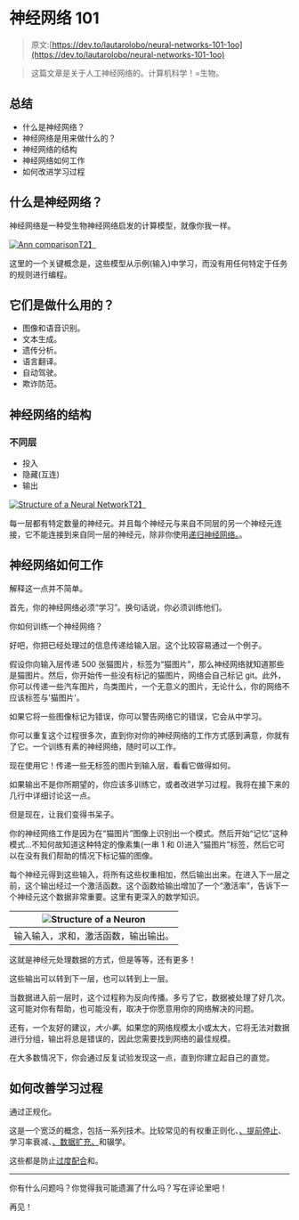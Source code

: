 # 神经网络 101

> 原文:[https://dev.to/lautarolobo/neural-networks-101-1oo](https://dev.to/lautarolobo/neural-networks-101-1oo)

> 这篇文章是关于人工神经网络的。计算机科学！=生物。

## [](#summary)总结

*   什么是神经网络？
*   神经网络是用来做什么的？
*   神经网络的结构
*   神经网络如何工作
*   如何改进学习过程

## [](#what-is-a-neural-network)什么是神经网络？

神经网络是一种受生物神经网络启发的计算模型，就像你我一样。

[![Ann comparison](../Images/a11846e453144bc6c5bf75965f561623.png)T2】](https://res.cloudinary.com/practicaldev/image/fetch/s--3XufMRKs--/c_limit%2Cf_auto%2Cfl_progressive%2Cq_auto%2Cw_880/https://lautarolobo.xyz/images/ANN-comparison-d6321b75.png)

这里的一个关键概念是，这些模型从示例(输入)中学习，而没有用任何特定于任务的规则进行编程。

## [](#what-are-they-used-for)它们是做什么用的？

*   图像和语音识别。
*   文本生成。
*   遗传分析。
*   语言翻译。
*   自动驾驶。
*   欺诈防范。

## [](#structure-of-a-neural-network)神经网络的结构

### [](#different-layers)不同层

*   投入
*   隐藏(互连)
*   输出

[![Structure of a Neural Network](../Images/3b497e3cf3f20bc1fa76d8cbcf50d93d.png)T2】](https://res.cloudinary.com/practicaldev/image/fetch/s--xvCvEsFD--/c_limit%2Cf_auto%2Cfl_progressive%2Cq_auto%2Cw_880/https://lautarolobo.xyz/images/Neural-Network-Structure-9402face.jpg)

每一层都有特定数量的神经元。并且每个神经元与来自不同层的另一个神经元连接，它不能连接到来自同一层的神经元，除非你使用[递归神经网络。](https://towardsdatascience.com/recurrent-neural-networks-d4642c9bc7ce)。

## [](#how-neural-networks-work)神经网络如何工作

解释这一点并不简单。

首先，你的神经网络必须“学习”。换句话说，你必须训练他们。

你如何训练一个神经网络？

好吧，你把已经处理过的信息传递给输入层。这个比较容易通过一个例子。

假设你向输入层传递 500 张猫图片，标签为“猫图片”，那么神经网络就知道那些是猫图片。然后，你开始传一些没有标记的猫图片，网络会自己标记 git。此外，你可以传递一些汽车图片，鸟类图片，一个无意义的图片，无论什么，你的网络不应该标签与'猫图片'。

如果它将一些图像标记为错误，你可以警告网络它的错误，它会从中学习。

你可以重复这个过程很多次，直到你对你的神经网络的工作方式感到满意，你就有了它。一个训练有素的神经网络，随时可以工作。

现在使用它！传递一些无标签的图片到输入层，看看它做得如何。

如果输出不是你所期望的，你应该多训练它，或者改进学习过程。我将在接下来的几行中详细讨论这一点。

但是现在，让我们变得书呆子。

你的神经网络工作是因为在“猫图片”图像上识别出一个模式。然后开始“记忆”这种模式…不知何故知道这种特定的像素集(一串 1 和 0)进入“猫图片”标签，然后它可以在没有我们帮助的情况下标记猫的图像。

每个神经元得到这些输入，将所有这些权重相加，然后输出出来。在进入下一层之前，这个输出经过一个激活函数。这个函数给输出增加了一个“激活率”，告诉下一个神经元这个数据非常重要。这里有更深入的数学知识。

| ![Structure of a Neuron](../Images/4c28c1eb2fe8d2b46bf8062532f41296.png) |
| --- |
| 输入输入，求和，激活函数，输出输出。 |

这就是神经元处理数据的方式，但是等等，还有更多！

这些输出可以转到下一层，也可以转到上一层。

当数据进入前一层时，这个过程称为反向传播。多亏了它，数据被处理了好几次。这可能对你有帮助，也可能没有，取决于你愿意用你的网络解决的问题。

还有，一个友好的建议，*大小事*。如果您的网络规模太小或太大，它将无法对数据进行分组，输出将总是错误的，因此您需要找到网络的最佳规模。

在大多数情况下，你会通过反复试验发现这一点，直到你建立起自己的直觉。

## [](#how-to-improve-the-learning-process)如何改善学习过程

通过正规化。

这是一个宽泛的概念，包括一系列技术。比较常见的有权重正则化、[、提前停止](https://en.wikipedia.org/wiki/Early_stopping)、学习率衰减、[、数据扩充、](https://www.quora.com/What-is-data-augmentation-in-deep-learning)和辍学。

这些都是防止[过度配合](https://youtu.be/DEMmkFC6IGM)和。

* * *

你有什么问题吗？你觉得我可能遗漏了什么吗？写在评论里吧！

再见！